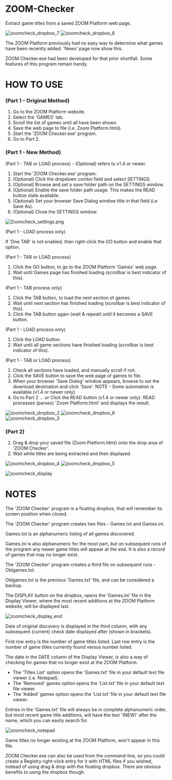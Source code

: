 # ZOOM-Checker
Extract game titles from a saved ZOOM Platform web page.

![zoomcheck_dropbox_7](https://github.com/Twombs/ZOOM-Checker/blob/main/Screenshots/Zoomcheck_dropbox_7.png?raw=true)
![zoomcheck_dropbox_8](https://github.com/Twombs/ZOOM-Checker/blob/main/Screenshots/Zoomcheck_dropbox_8.png?raw=true)

The ZOOM Platform previously had no easy way to determine what games have been recently added. 'News' page now show this.

ZOOM Checker.exe had been developed for that prior shortfall. Some features of this program remain handy.

# HOW TO USE
### (Part 1 - Original Method)
1. Go to the ZOOM Platform website.
2. Select the 'GAMES' tab.
3. Scroll the list of games until all have been shown.
4. Save the web page to file (i.e. Zoom Platform.html).
5. Start the 'ZOOM Checker.exe' program.
6. Go to Part 2.

### (Part 1 - New Method)
(Part 1 - TAB or LOAD process) - (Optional) refers to v1.4 or newer.

1. Start the 'ZOOM Checker.exe' program.
2. (Optional) Click the dropdown combo field and select SETTINGS.
3. (Optional) Browse and set a save folder path on the SETTINGS window.
4. (Optional) Enable the save folder path usage. This makes the READ button state available.
5. (Optional) Set your browser Save Dialog window title in that field (i.e Save As).
6. (Optional) Close the SETTINGS window.

![Zoomcheck_settings.png](https://github.com/Twombs/ZOOM-Checker/blob/main/Screenshots/Zoomcheck_settings.png?raw=true)

(Part 1 - LOAD process only)

If 'One TAB' is not enabled, then right-click the GO button and enable that option.

(Part 1 - TAB or LOAD process)
1. Click the GO button, to go to the ZOOM Platform 'Games' web page.
2. Wait until Games page has finished loading (scrollbar is best indicator of this).

(Part 1 - TAB process only)
1. Click the TAB button, to load the next section of games.
2. Wait until next section has finished loading (scrollbar is best indicator of this).
3. Click the TAB button again (wait & repeat) until it becomes a SAVE button.

(Part 1 - LOAD process only)
1. Click the LOAD button.
2. Wait until all game sections have finished loading (scrollbar is best indicator of this).

(Part 1 - TAB or LOAD process)
1. Check all sections have loaded, and manually scroll if not.
2. Click the SAVE button to save the web page of games to file.
3. When your browser 'Save Dialog' window appears, browse to set the download destination and click 'Save'. NOTE - Some automation is available (v1.4 or newer only).
4. Go to Part 2 ... or Click the READ button (v1.4 or newer only). READ processes (parses) 'Zoom Platform.html' and displays the result.

![zoomcheck_dropbox_2](https://github.com/Twombs/ZOOM-Checker/blob/main/Screenshots/Zoomcheck_dropbox_2.png?raw=true)
![zoomcheck_dropbox_6](https://github.com/Twombs/ZOOM-Checker/blob/main/Screenshots/Zoomcheck_dropbox_6.png?raw=true)
![zoomcheck_dropbox_3](https://github.com/Twombs/ZOOM-Checker/blob/main/Screenshots/Zoomcheck_dropbox_3.png?raw=true)

### (Part 2)
1. Drag & drop your saved file (Zoom Platform.html) onto the drop area of 'ZOOM Checker'.
2. Wait while titles are being extracted and then displayed.

![zoomcheck_dropbox_4](https://github.com/Twombs/ZOOM-Checker/blob/main/Screenshots/Zoomcheck_dropbox_4.png?raw=true)
![zoomcheck_dropbox_5](https://github.com/Twombs/ZOOM-Checker/blob/main/Screenshots/Zoomcheck_dropbox_5.png?raw=true)

![zoomcheck_display](https://github.com/Twombs/ZOOM-Checker/blob/main/Screenshots/Zoomcheck_display.png?raw=true)

# NOTES
The 'ZOOM Checker' program is a floating dropbox, that will remember its screen position when closed.

The 'ZOOM Checker' program creates two files - Games.txt and Games.ini.

Games.txt is an alphanumeric listing of all games discovered.

Games.ini is also alphanumeric for the most part, but on subsequent runs of the program any newer game titles will appear at the end. It is also a record of games that may no longer exist.

The 'ZOOM Checker' program creates a third file on subsequent runs - Oldgames.txt.

Oldgames.txt is the previous 'Games.txt' file, and can be considered a backup.

The DISPLAY button on the dropbox, opens the 'Games.ini' file in the Display Viewer, where the most recent additions at the ZOOM Platform website, will be displayed last.

![zoomcheck_display_end](https://github.com/Twombs/ZOOM-Checker/blob/main/Screenshots/Zoomcheck_display_end.png?raw=true)

Date of original discovery is displayed in the third column, with any subsequent (current) check date displayed after (shown in brackets).

First row entry is the number of game titles listed. Last row entry is the number of game titles currently found versus number listed.

The date in the DATE column of the Display Viewer, is also a way of checking for games that no longer exist at the ZOOM Platform.

- The 'Titles List' option opens the 'Games.txt' file in your default text file viewer (i.e. Notepad).
- The 'Removed' games option opens the 'List.txt' file in your default text file viewer.
- The 'Added' games option opens the 'List.txt' file in your default text file viewer.

Entries in the 'Games.txt' file will always be in complete alphanumeric order, but most recent game title additions, will have the text '(NEW)' after the name, which you can easily search for.

![zoomcheck_notepad](https://github.com/Twombs/ZOOM-Checker/blob/main/Screenshots/Zoomcheck_notepad.png?raw=true)

Game titles no longer existing at the ZOOM Platform, won't appear in this file.

ZOOM Checker.exe can also be used from the command-line, so you could create a Registry right-click entry for it with HTML files if you wished, instead of using drag & drop with the floating dropbox. There are obvious benefits to using the dropbox though.
